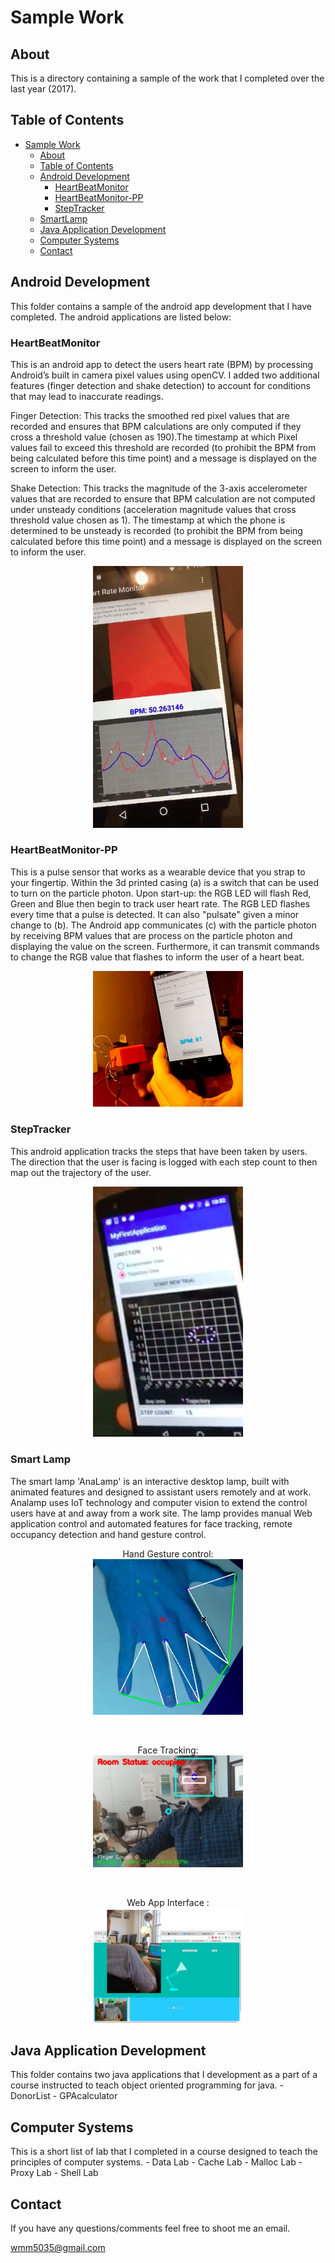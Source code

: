 # Sample Work
## About
This is a directory containing a sample of the work that I completed over the last year (2017).

## Table of Contents
- [Sample Work](#sample-work)
  * [About](#about)
  * [Table of Contents](#table-of-contents)
  * [Android Development](#android-development)
      + [HeartBeatMonitor](#HeartBeatMonitor)
      + [HeartBeatMonitor-PP](#HeartBeatMonitor-PP)
      + [StepTracker](#StepTracker)
  * [SmartLamp](#smart-lamp)
  * [Java Application Development](#java-application-development)
  * [Computer Systems](#computer-systems)
  * [Contact](#contact)

## Android Development
This folder contains a sample of the android app development that I have completed.  The android applications are listed below:

### HeartBeatMonitor
This is an android app to detect the users heart rate (BPM) by processing Android’s built in camera pixel values using openCV.  I added two additional features (finger detection and shake detection) to account for conditions that may lead to inaccurate readings.

Finger Detection: This tracks the smoothed red pixel values that are recorded and ensures that BPM calculations are only computed if they cross a threshold value (chosen as 190).The timestamp at which Pixel values fail to exceed this threshold are recorded (to prohibit the BPM from being calculated before this time point) and a message is displayed on the screen to inform the user.

Shake Detection: This tracks the magnitude of the 3-axis accelerometer values that are recorded to ensure that BPM calculation are not computed under unsteady conditions (acceleration magnitude values that cross threshold value chosen as 1). The timestamp at which the phone is determined to be unsteady is recorded (to prohibit the BPM from being calculated before this time point) and a message is displayed on the screen to inform the user.
<br>
<p align="center">
    <img src="HBMdemo.gif" width="240"\>
</p>

### HeartBeatMonitor-PP
This is a pulse sensor that works as a wearable device that you strap to your fingertip.
Within the 3d printed casing (a) is a switch that can be used to turn on the particle photon.
Upon start-up: the RGB LED will flash Red, Green and Blue then begin to track user heart rate.  The RGB LED flashes every time that a pulse is detected.  It can also "pulsate" given a minor change to (b).  The Android app communicates (c) with the particle photon by receiving BPM values that are process on the particle photon and displaying the value on the screen.  Furthermore, it can transmit commands to change the RGB value that flashes to inform the user of a heart beat.
<br>
<p align="center">
    <img src="HBM-PPdemo.gif" width="240"\>
</p>

### StepTracker
This android application tracks the steps that have been taken by users.  The direction that the user is facing is logged with each step count to then map out the trajectory of the user.

<p align="center">
    <img src="trajectory_mode.png" width="240"\>
</p>

### Smart Lamp

The smart lamp 'AnaLamp' is an interactive desktop lamp, built with animated features and designed to assistant users remotely and at work. Analamp uses IoT technology and computer vision to extend the control users have at and away from a work site. The lamp provides manual Web application control and automated features for face tracking, remote occupancy detection and hand gesture control.
<br>
 <p align="center">Hand Gesture control:<br>
    <img src="handGesture.gif" width="240"\>
</p>
<br>
 <p align="center">Face Tracking: <br>
    <img src="faceTrack.png" width="240"\>
</p>
<br>
 <p align="center">Web App Interface :<br>
    <img src="webApp.png" width="240"\>
</p>

## Java Application Development
This folder contains two java applications that I development as a part of a course instructed to teach object oriented programming for java.
    - DonorList
    - GPAcalculator

## Computer Systems
This is a short list of lab that I completed in a course designed to teach the principles of computer systems.
    - Data Lab
    - Cache Lab
    - Malloc Lab
    - Proxy Lab
    - Shell Lab

## Contact
If you have any questions/comments feel free to shoot me an email.

[wmm5035@gmail.com](mailto:wmm5035@gmail.com) <br>


